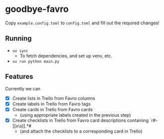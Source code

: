 # goodbye-favro

Copy `example.config.toml` to `config.toml` and fill out the required changes!

## Running

- `uv sync`
  - To fetch dependencies, and set up venv, etc.
- `uv run python main.py`

## Features

Currently we can

- [x] Create lists in Trello from Favro columns
- [x] Create labels in Trello from Favro tags
- [x] Create cards in Trello from Favro cards
  - (using appropriate labels created in the previous step)
- [x] Create checklists in Trello from Favro card descriptions containing `r#- \[[x\s]\].\*#
  - (and attach the checklists to a corresponding card in Trello)
